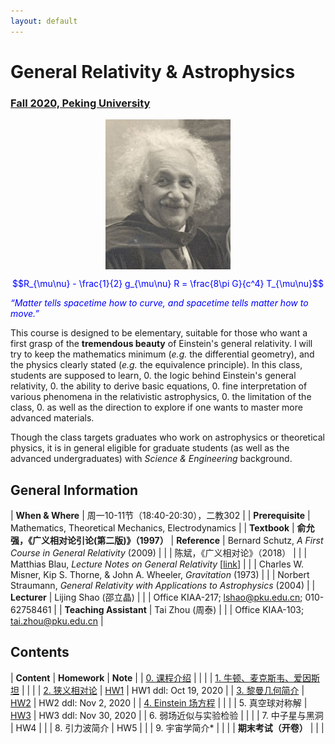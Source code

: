 ```yaml
---
layout: default
---
```


<style>
table {
  font-family: arial, sans-serif;
  border-collapse: collapse;
  width: 100%;
}

td, th {
  border: 1px solid #dddddd;
  text-align: left;
  padding: 8px;
}

tr:nth-child(odd) {
  background-color: #dddddd;
}
</style>

# <b>General Relativity & Astrophysics</b>

### <u>Fall 2020, Peking University</u>

<div style="display: flex; justify-content: center;">
<img src="../gr19/Einstein.jpg" width="200">
</div>

<p align="center">
<font color="blue">
$$R_{\mu\nu} - \frac{1}{2} g_{\mu\nu} R = \frac{8\pi G}{c^4} T_{\mu\nu}$$


<i>“Matter tells spacetime how to curve, and spacetime tells
matter how to move.”</i></font>
</p>

This course is designed to be elementary, suitable for those who want a first
grasp of the **tremendous beauty** of Einstein's general relativity. I will try
to keep the mathematics minimum (*e.g.* the differential geometry), and the
physics clearly stated (*e.g.* the equivalence principle).  In this class,
students are supposed to learn,
0. the logic behind Einstein's general relativity,
0. the ability to derive basic equations,
0. fine interpretation of various phenomena in the relativistic astrophysics,
0. the limitation of the class, 
0. as well as the direction to explore if one wants to master more advanced materials.

Though the class targets graduates who work on astrophysics or theoretical
physics, it is in general eligible for graduate students (as well as the
advanced undergraduates) with *Science & Engineering* background. 

<p></p>

## General Information

| **When & Where** | 周一10-11节（18:40-20:30），二教302 |
| **Prerequisite** | Mathematics, Theoretical Mechanics, Electrodynamics  |
| **Textbook** | **俞允强，《广义相对论引论(第二版)》（1997）**
| **Reference** | Bernard Schutz, *A First Course in General Relativity* (2009) |
| | 陈斌，《广义相对论》（2018） |
| | Matthias Blau, *Lecture Notes on General Relativity* [[link](http://www.blau.itp.unibe.ch/GRLecturenotes.html)] |
| | Charles W. Misner, Kip S. Thorne, & John A. Wheeler, *Gravitation* (1973) |
| | Norbert Straumann, *General Relativity with Applications to Astrophysics* (2004) |
| **Lecturer** | Lijing Shao (邵立晶) | 
| | Office KIAA-217; lshao@pku.edu.cn; 010-62758461 | 
| **Teaching Assistant** | Tai Zhou (周泰) |
| | Office KIAA-103; tai.zhou@pku.edu.cn |

<p></p>

## Contents

| **Content** | **Homework** | **Note** |
| [0. 课程介绍](https://disk.pku.edu.cn/link/39CFA3526A73A5795E8072C784DC57FC) | | |
| [1. 牛顿、麦克斯韦、爱因斯坦](https://disk.pku.edu.cn/link/39CFA3526A73A5795E8072C784DC57FC) | | |
| [2. 狭义相对论](https://disk.pku.edu.cn/link/39CFA3526A73A5795E8072C784DC57FC) | [HW1](https://disk.pku.edu.cn/link/39CFA3526A73A5795E8072C784DC57FC) | HW1 ddl: Oct 19, 2020 |
| [3. 黎曼几何简介](https://disk.pku.edu.cn/link/39CFA3526A73A5795E8072C784DC57FC) | [HW2](https://disk.pku.edu.cn/link/39CFA3526A73A5795E8072C784DC57FC) | HW2 ddl: Nov 2, 2020 |
| [4. Einstein 场方程](https://disk.pku.edu.cn/link/39CFA3526A73A5795E8072C784DC57FC) |  |  |
| 5. 真空球对称解 | [HW3](https://disk.pku.edu.cn/link/39CFA3526A73A5795E8072C784DC57FC) | HW3 ddl: Nov 30, 2020 |
| 6. 弱场近似与实验检验 |  |  |
| 7. 中子星与黑洞 | HW4 | |
| 8. 引力波简介 | HW5 | |
| 9. 宇宙学简介* | | |
| **期末考试（开卷）** |  | |


<script type="text/x-mathjax-config">
  MathJax.Hub.Config({
    tex2jax: {
      inlineMath: [ ['$','$'] ],
      processEscapes: true
    }
  });
</script>
<script type="text/javascript" src="https://cdn.mathjax.org/mathjax/latest/MathJax.js?config=TeX-AMS-MML_HTMLorMML">
</script>

